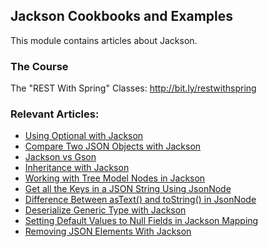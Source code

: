 ## Jackson Cookbooks and Examples

This module contains articles about Jackson.

### The Course

The "REST With Spring" Classes: http://bit.ly/restwithspring

### Relevant Articles:

- [Using Optional with Jackson](https://www.baeldung.com/jackson-optional)
- [Compare Two JSON Objects with Jackson](https://www.baeldung.com/jackson-compare-two-json-objects)
- [Jackson vs Gson](https://www.baeldung.com/jackson-vs-gson)
- [Inheritance with Jackson](https://www.baeldung.com/jackson-inheritance)
- [Working with Tree Model Nodes in Jackson](https://www.baeldung.com/jackson-json-node-tree-model)
- [Get all the Keys in a JSON String Using JsonNode](https://www.baeldung.com/java-jsonnode-get-keys)
- [Difference Between asText() and toString() in JsonNode](https://www.baeldung.com/java-jsonnode-astext-vs-tostring)
- [Deserialize Generic Type with Jackson](https://www.baeldung.com/java-deserialize-generic-type-with-jackson)
- [Setting Default Values to Null Fields in Jackson Mapping](https://www.baeldung.com/java-jackson-mapping-default-values-null-fields)
- [Removing JSON Elements With Jackson](https://www.baeldung.com/java-jackson-remove-json-elements)
